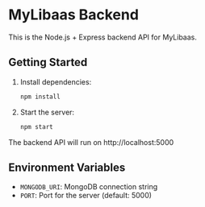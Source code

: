 # MyLibaas Backend

This is the Node.js + Express backend API for MyLibaas.

## Getting Started

1. Install dependencies:
   ```bash
   npm install
   ```
2. Start the server:
   ```bash
   npm start
   ```

The backend API will run on http://localhost:5000

## Environment Variables
- `MONGODB_URI`: MongoDB connection string
- `PORT`: Port for the server (default: 5000)
